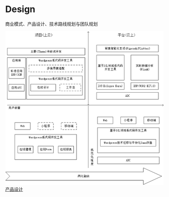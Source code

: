 # Design
商业模式、产品设计、技术路线规划与团队规划

![Image text](https://github.com/eos-octopus/Design/blob/master/%E8%A7%84%E5%88%92.png)
[产品设计](https://www.wulihub.com.cn/go/Qxz7nq/start.html)
